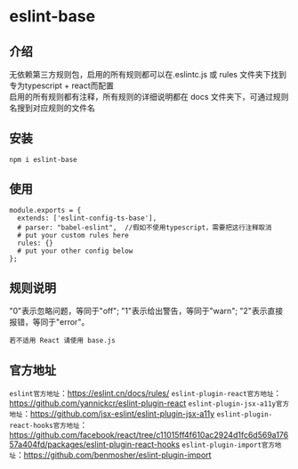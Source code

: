 # eslint-base

## 介绍

无依赖第三方规则包，启用的所有规则都可以在.eslintc.js 或 rules 文件夹下找到  
专为typescript + react而配置  
启用的所有规则都有注释，所有规则的详细说明都在 docs 文件夹下，可通过规则名搜到对应规则的文件名

## 安装

```shell
npm i eslint-base
```

## 使用
```shell
module.exports = {
  extends: ['eslint-config-ts-base'],
  # parser: "babel-eslint",  //假如不使用typescript，需要把这行注释取消
  # put your custom rules here
  rules: {}
  # put your other config below
};
```

## 规则说明

"0"表示忽略问题，等同于"off";
"1"表示给出警告，等同于"warn";
"2"表示直接报错，等同于"error"。

`若不适用 React 请使用 base.js`

## 官方地址

`eslint官方地址`：https://eslint.cn/docs/rules/
`eslint-plugin-react官方地址`：https://github.com/yannickcr/eslint-plugin-react
`eslint-plugin-jsx-a11y官方地址`：https://github.com/jsx-eslint/eslint-plugin-jsx-a11y
`eslint-plugin-react-hooks官方地址`：https://github.com/facebook/react/tree/c11015ff4f610ac2924d1fc6d569a17657a404fd/packages/eslint-plugin-react-hooks
`eslint-plugin-import官方地址`：https://github.com/benmosher/eslint-plugin-import
